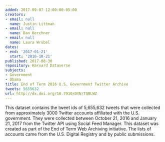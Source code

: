 ```yaml
---
added: 2017-09-07 12:00:00-05:00
creators:
- email: null
  name: Justin Littman
- email: null
  name: Dan Kerchner
- email: null
  name: Laura Wrubel
dates:
- end: '2017-01-21'
  start: '2016-10-21'
published: 2017-08-30
repository: Harvard Dataverse
subjects:
- Government
- Obama
title: End of Term 2016 U.S. Government Twitter Archive
tweets: 5655632
url: http://dx.doi.org/10.7910/DVN/TQBLWZ
---
```


This dataset contains the tweet ids of 5,655,632 tweets that were collected from approximately 3000 Twitter accounts affiliated with the U.S. government. They were collected between October 21, 2016 and January 21, 2017 from the Twitter API using Social Feed Manager. This dataset was created as part of the End of Term Web Archiving initiative. The lists of accounts came from the U.S. Digital Registry and by public submissions.
